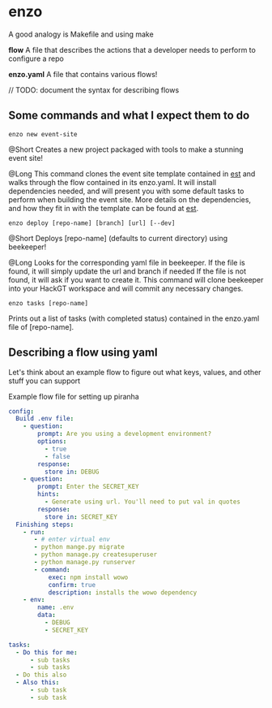 # enzo

A good analogy is Makefile and using make

**flow**
A file that describes the actions that a developer needs to perform to configure a repo

**enzo.yaml**
A file that contains various flows!

// TODO: document the syntax for describing flows

## Some commands and what I expect them to do

```
enzo new event-site
```
@Short
Creates a new project packaged with tools to make a stunning event site!

@Long
This command clones the event site template contained in [est](https://www.github.com/HackGT/est) and walks through the flow contained in its enzo.yaml.
It will install dependencies needed, and will present you with some default tasks to perform when building the event site.
More details on the dependencies, and how they fit in with the template can be found at [est](https://www.github.com/HackGT/est).


```
enzo deploy [repo-name] [branch] [url] [--dev]
```
@Short
Deploys [repo-name] (defaults to current directory) using beekeeper!

@Long
Looks for the corresponding yaml file in beekeeper. 
If the file is found, it will simply update the url and branch if needed
If the file is not found, it will ask if you want to create it.
This command will clone beekeeper into your HackGT workspace and will commit any necessary changes.


```
enzo tasks [repo-name]
```
Prints out a list of tasks (with completed status) contained in the enzo.yaml file of [repo-name].

## Describing a flow using yaml

Let's think about an example flow to figure out what keys, values, and other stuff you can support

Example flow file for setting up piranha
```yaml
config:
  Build .env file:
    - question:
        prompt: Are you using a development environment? 
        options:
          - true
          - false
        response:
          store in: DEBUG
    - question:
        prompt: Enter the SECRET_KEY
        hints:
          - Generate using url. You'll need to put val in quotes
        response:
          store in: SECRET_KEY
  Finishing steps:
    - run:
       - # enter virtual env
       - python mange.py migrate
       - python manage.py createsuperuser
       - python manage.py runserver
       - command:
           exec: npm install wowo
           confirm: true
           description: installs the wowo dependency
    - env:
        name: .env
        data:
          - DEBUG
          - SECRET_KEY

tasks:
  - Do this for me:
      - sub tasks
      - sub tasks
  - Do this also
  - Also this:
      - sub task
      - sub task
```
